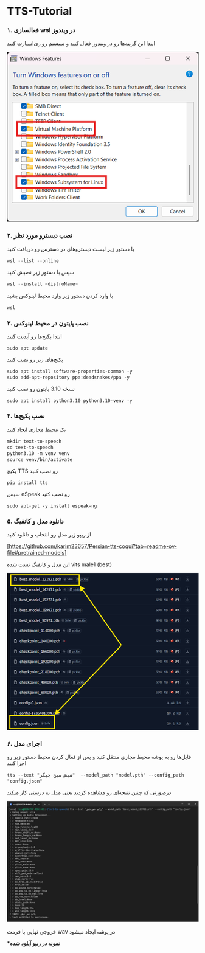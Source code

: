 # TTS-Tutorial

### ۱. فعالسازی wsl در ویندوز

ابتدا این گزینه‌ها رو در ویندوز فعال کنید و سیستم رو ری‌استارت کنید

![alt text](windows-features.png)

### ۲. نصب دیسترو مورد نظر

با دستور زیر لیست دیسترو‌های در دسترس رو دریافت کنید

```powershell
wsl --list --online
```

سپس با دستور زیر نصبش کنید

```powershell
wsl --install <distroName>
```

با وارد کردن دستور زیر وارد محیط لینوکس بشید

```powershell
wsl
```

### ۳. نصب پایتون در محیط لینوکس

ابتدا پکیج‌ها رو آپدیت کنید

```shell
sudo apt update
```

پکیج‌های زیر رو نصب کنید

```shell
sudo apt install software-properties-common -y
sudo add-apt-repository ppa:deadsnakes/ppa -y
```

نسخه 3.10 پایتون رو نصب کنید

```shell
sudo apt install python3.10 python3.10-venv -y
```

### ۴. نصب پکیج‌ها

یک محیط مجازی ایجاد کنید

```shell
mkdir text-to-speech
cd text-to-speech
python3.10 -m venv venv
source venv/bin/activate
```

پکیج TTS رو نصب کنید

```shell
pip install tts
```

سپس eSpeak رو نصب کنید

```shell
sudo apt-get -y install espeak-ng
```

### ۵. دانلود مدل و کانفیگ

از ریپو زیر مدل رو انتخاب و دانلود کنید

[https://github.com/karim23657/Persian-tts-coqui?tab=readme-ov-file#pretrained-models]

این مدل و کانفیگ تست شده
vits male1 (best)

![alt text](model.png)

### ۶. اجرای مدل

فایل‌ها رو به پوشه محیط مجازی منتقل کنید و پس از
فعال کردن محیط دستور زیر رو اجرا کنید

```shell
tts --text "شیش سیخ جیگر"  --model_path "model.pth" --config_path "config.json"
```

درصورتی که چنین نتیجه‌ای رو مشاهده کردید یعنی مدل به درستی کار میکند

![alt text](result.png)

خروجی نهایی با فرمت wav در پوشه ایجاد میشود

**\*نمونه در ریپو آپلود شده**

